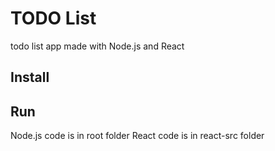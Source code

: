 # TODO List 
todo list app made with Node.js and React

## Install

## Run 
Node.js code is in root folder
React code is in react-src folder
